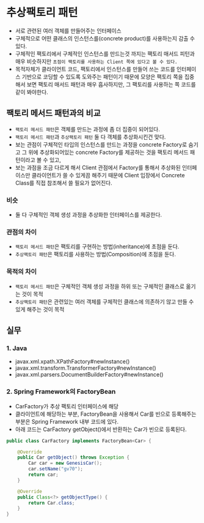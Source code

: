 # 추상팩토리 패턴

- 서로 관련된 여러 객체를 만들어주는 인터페이스
- 구체적으로 어떤 클래스의 인스턴스를(concrete product)를 사용하는지 감출 수 있다.
- 구체적인 팩토리에서 구체적인 인스턴스를 만드는것 까지는 팩토리 매서드 피턴과 매우 비슷하지만 `초점이 팩토리를 사용하는 Client 쪽에 있다고 볼 수 있다.`
- 목적자체가 클라이언트 코드, 팩토리에서 인스턴스를 만들어 쓰는 코드를 인터페이스 기반으로 코딩할 수 있도록 도와주는 패턴이기 때문에 모양은 팩토리 쪽을 집중해서 보면 팩토리 매서드 패턴과 매우 흡사하지만, 그
  팩토리를 사용하는 쪽 코드를 같이 봐야한다.

## 팩토리 메서드 패턴과의 비교

- `팩토리 메서드 패턴`은 객체를 만드는 과정에 좀 더 집중이 되어있다.
- `팩토리 메서드 패턴`과 `추상팩토리 패턴` 둘 다 객체를 추상화시킨건 맞다.
- 보는 관점이 구체적인 타입의 인스턴스를 만드는 과정을 concrete Factory로 숨기고 그 위에 추상화되어있는 concrete Factory를 제공하는 것을 팩토리 메서드 패턴이라고 볼 수 있고,
- 보는 과점을 조금 다르게 해서 Client 관점에서 Factory를 통해서 추상화된 인터페이스만 클라이언트가 쓸 수 있게끔 해주기 때문에 Client 입장에서 Concrete Class를 직접 참조해서 쓸 필요가
  없어진다.

### 비슷

- 둘 다 구체적인 객체 생성 과정을 추상화한 인터페이스를 제공한다.

### 관점의 차이

- `팩토리 메서드 패턴`은 팩토리를 구현하는 방법(inheritance)에 초점을 둔다.
- `추상팩토리 패턴`은 팩토리를 사용하는 방법(Composition)에 초점을 둔다.

### 목적의 차이

- `팩토리 메서드 패턴`은 구체적인 객체 생성 과정을 하위 또는 구체적인 클래스로 옮기는 것이 목적
- `추상팩토리 패턴`은 관련있는 여러 객체를 구체적인 클래스에 의존하기 않고 만들 수 있게 해주는 것이 목적

## 실무

### 1. Java

- javax.xml.xpath.XPathFactory#newInstance()
- javax.xml.transform.TransformerFactory#newInstance()
- javax.xml.parsers.DocumentBuilderFactory#newInstance()

### 2. Spring Framework의 FactoryBean

- CarFactory가 추상 팩토리 인터페이스에 해당
- 클라이언트에 해당하는 부분, FactoryBean을 사용해서 Car를 빈으로 등록해주는 부분은 Spring Framework 내부 코드에 있다.
- 아래 코드는 CarFactory getObject()에서 반환하는 Car가 빈으로 등록된다.

```java
public class CarFactory implements FactoryBean<Car> {

    @Override
    public Car getObject() throws Exception {
        Car car = new GenesisCar();
        car.setName("gv70");
        return car;
    }

    @Override
    public Class<?> getObjectType() {
        return Car.class;
    }
}
```